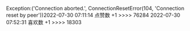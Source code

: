 Exception:('Connection aborted.', ConnectionResetError(104, 'Connection reset by peer'))2022-07-30  07:11:14   点赞数 +1 >>>> 76284
2022-07-30  07:52:31   喜欢数 +1 >>>> 18303

